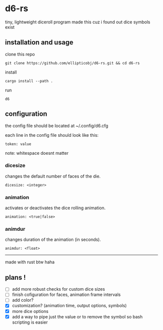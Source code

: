 # d6-rs

tiny, lightweight diceroll program
made this cuz i found out dice symbols exist

## installation and usage
clone this repo
```
git clone https://github.com/ellipticobj/d6-rs.git && cd d6-rs
```

install
```
cargo install --path .
```

run
```
d6
```

## configuration
the config file should be located at ~/.config/d6.cfg

each line in the config file should look like this:
```
token: value
```
note: whitespace doesnt matter

### dicesize
changes the default number of faces of the die.

```
dicesize: <integer>
```

### animation
activates or deactivates the dice rolling animation.
```
animation: <true|false>
```

### animdur
changes duration of the animation (in seconds).
```
animdur: <float>
```

---

made with rust btw haha

## plans !
- [ ] add more robust checks for custom dice sizes
- [ ] finish cofiguration for faces, animation frame intervals
- [ ] add color?
- [x] customization? (animation time, output options, symbols)
- [x] more dice options
- [x] add a way to pipe just the value or to remove the symbol so bash scripting is easier
